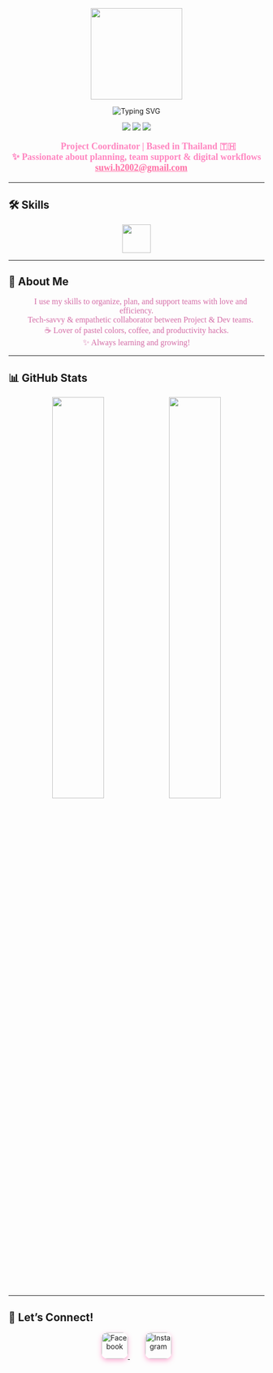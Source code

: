 <!-- PROFILE COVER -->
<p align="center">
  <img src="https://media.giphy.com/media/5GoVLqeAOo6PK/giphy.gif" width="180px">
</p>

<p align="center">
  <img src="https://readme-typing-svg.demolab.com?font=Fira+Code&weight=700&size=24&duration=3000&pause=1000&color=FF77A9&center=true&vCenter=true&width=435&lines=Hi%F0%9F%91%8B+I'm+Tangfui;Project+Coordinator+%7C+Thailand;Digital+Tools+%2B+Teamwork+%3D+Love!" alt="Typing SVG">
</p>

<p align="center">
  <img src="https://img.shields.io/badge/Role-Project%20Coordinator-ffb6c1?style=flat-square&logo=trello&logoColor=white">
  <img src="https://img.shields.io/badge/Location-Thailand-ffd1dc?style=flat-square&logo=google-maps&logoColor=white">
  <img src="https://img.shields.io/badge/Coffee-Lover-ff80ab?style=flat-square&logo=buymeacoffee&logoColor=white">
</p>

<p align="center" style="font-family: 'Mali', cursive; font-weight:700; font-size:18px; color:#ff85c0;">
  👩🏻‍💻 Project Coordinator | Based in Thailand 🇹🇭  
  <br />
  ✨ Passionate about planning, team support & digital workflows  
  <br />
  📧 <a href="mailto:suwi.h2002@gmail.com" style="color:#ff70a6; font-weight:800;">suwi.h2002@gmail.com</a>
</p>

---

## 🛠️ Skills

<p align="center">
  <img src="https://skillicons.dev/icons?i=html,css,js,ts,react,nextjs,nodejs,php,python,mysql,vscode,figma,bootstrap,tailwind,linux,dotnet,git&theme=light" height="56" />
</p>

---

## 🧸 About Me

<p align="center" style="font-family: 'Mali', cursive; font-size:16px; color:#d46ca6;">
  🌸 I use my skills to organize, plan, and support teams with love and efficiency.<br />
  🌼 Tech-savvy & empathetic collaborator between Project & Dev teams.<br />
  ☕ Lover of pastel colors, coffee, and productivity hacks.<br />
  ✨ Always learning and growing!
</p>

---

## 📊 GitHub Stats

<p align="center">
  <img src="https://github-readme-stats.vercel.app/api?username=SuwiMoLh&show_icons=true&theme=tokyonight&hide_border=true&icon_color=ff70a6&title_color=ff70a6" width="45%" />
  <img src="https://github-readme-stats.vercel.app/api/top-langs/?username=SuwiMoLh&layout=compact&theme=tokyonight&hide_border=true&title_color=ff70a6" width="45%" />
</p>

---

## 💌 Let’s Connect!

<p align="center">
  <a href="https://www.facebook.com/SuwiMoLhz" target="_blank" rel="noreferrer" style="margin: 0 15px;">
    <img src="https://cdn-icons-png.flaticon.com/512/3670/3670032.png" alt="Facebook" width="52" style="border-radius:12px; box-shadow: 0 4px 10px rgba(255, 107, 179, 0.5);" />
  </a>
  <a href="https://www.instagram.com/yafgnat/" target="_blank" rel="noreferrer" style="margin: 0 15px;">
    <img src="https://cdn-icons-png.flaticon.com/512/3670/3670125.png" alt="Instagram" width="52" style="border-radius:12px; box-shadow: 0 4px 10px rgba(255, 107, 179, 0.5);" />
  </a>
</p>

